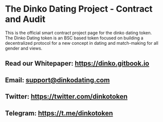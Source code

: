 # The Dinko Dating Project - Contract and Audit

This is the official smart contract project page for the dinko dating token.
The Dinko Dating token is an BSC based token focused on building a decentralized protocol for a new concept in dating and match-making for all gender and views.


## Read our Whitepaper: https://dinko.gitbook.io
## Email: support@dinkodating.com
## Twitter: https://twitter.com/dinkotoken
## Telegram: https://t.me/dinkotoken
